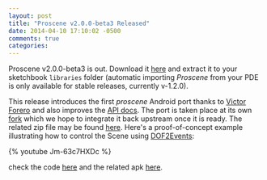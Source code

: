 ```yaml
---
layout: post
title: "Proscene v2.0.0-beta3 Released"
date: 2014-04-10 17:10:02 -0500
comments: true
categories: 
---
```


Proscene v2.0.0-beta3 is out. Download it [here](https://github.com/remixlab/proscene/releases/download/v-2.0.0-beta.3/proscene-2.0.0-beta.3.zip) 
and extract it to your sketchbook `libraries` folder (automatic importing *Proscene* from your PDE is only available for stable releases, currently v-1.2.0).

This release introduces the first *proscene* Android port thanks to [Victor Forero](https://sites.google.com/site/proscenedroi/home) and also improves
the [API docs](http://otrolado.info/prosceneApi/). The port is taken place at its own [fork](https://github.com/remixlab/proscene.droid) which
we hope to integrate it back upstream once it is ready. The related zip file may be found
[here](https://github.com/remixlab/proscene.droid/blob/master/distribution/proscene-16/download/proscene.zip). Here's a proof-of-concept example
illustrating how to control the Scene using [DOF2Events](http://otrolado.info/prosceneApi/remixlab/bias/event/DOF2Event.html):

{% youtube Jm-63c7HXDc %}

check the code [here](https://github.com/remixlab/proscene.droid/tree/master/examples/Touch2DOF) and the related apk 
[here](https://sites.google.com/site/proscenedroi/HelloProscene.apk?attredirects=0&d=1).

